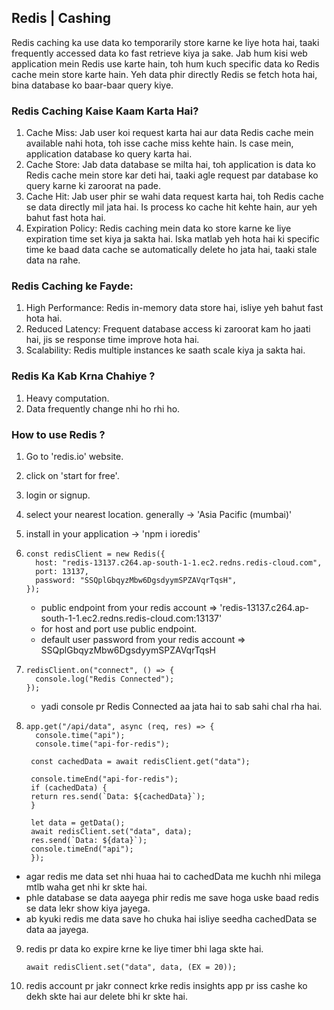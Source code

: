 ## Redis | Cashing

Redis caching ka use data ko temporarily store karne ke liye hota hai, taaki frequently accessed data ko fast retrieve kiya ja sake. Jab hum kisi web application mein Redis use karte hain, toh hum kuch specific data ko Redis cache mein store karte hain. Yeh data phir directly Redis se fetch hota hai, bina database ko baar-baar query kiye.

### Redis Caching Kaise Kaam Karta Hai?

1. Cache Miss: Jab user koi request karta hai aur data Redis cache mein available nahi hota, toh isse cache miss kehte hain. Is case mein, application database ko query karta hai.
2. Cache Store: Jab data database se milta hai, toh application is data ko Redis cache mein store kar deti hai, taaki agle request par database ko query karne ki zaroorat na pade.
3. Cache Hit: Jab user phir se wahi data request karta hai, toh Redis cache se data directly mil jata hai. Is process ko cache hit kehte hain, aur yeh bahut fast hota hai.
4. Expiration Policy: Redis caching mein data ko store karne ke liye expiration time set kiya ja sakta hai. Iska matlab yeh hota hai ki specific time ke baad data cache se automatically delete ho jata hai, taaki stale data na rahe.

### Redis Caching ke Fayde:

1. High Performance: Redis in-memory data store hai, isliye yeh bahut fast hota hai.
2. Reduced Latency: Frequent database access ki zaroorat kam ho jaati hai, jis se response time improve hota hai.
3. Scalability: Redis multiple instances ke saath scale kiya ja sakta hai.

### Redis Ka Kab Krna Chahiye ?

1. Heavy computation.
2. Data frequently change nhi ho rhi ho.

### How to use Redis ?

1. Go to 'redis.io' website.
2. click on 'start for free'.
3. login or signup.
4. select your nearest location. generally -> 'Asia Pacific (mumbai)'
5. install in your application -> 'npm i ioredis'
6. ```
   const redisClient = new Redis({
     host: "redis-13137.c264.ap-south-1-1.ec2.redns.redis-cloud.com",
     port: 13137,
     password: "SSQplGbqyzMbw6DgsdyymSPZAVqrTqsH",
   });
   ```

   - public endpoint from your redis account => 'redis-13137.c264.ap-south-1-1.ec2.redns.redis-cloud.com:13137'
   - for host and port use public endpoint.
   - default user password from your redis account => SSQplGbqyzMbw6DgsdyymSPZAVqrTqsH

7. ```
   redisClient.on("connect", () => {
     console.log("Redis Connected");
   });
   ```

   - yadi console pr Redis Connected aa jata hai to sab sahi chal rha hai.

8. ```
   app.get("/api/data", async (req, res) => {
     console.time("api");
     console.time("api-for-redis");

    const cachedData = await redisClient.get("data");

    console.timeEnd("api-for-redis");
    if (cachedData) {
    return res.send(`Data: ${cachedData}`);
    }

    let data = getData();
    await redisClient.set("data", data);
    res.send(`Data: ${data}`);
    console.timeEnd("api");
    });
   ```

- agar redis me data set nhi huaa hai to cachedData me kuchh nhi milega mtlb waha get nhi kr skte hai.
- phle database se data aayega phir redis me save hoga uske baad redis se data lekr show kiya jayega.
- ab kyuki redis me data save ho chuka hai isliye seedha cachedData se data aa jayega.

9. redis pr data ko expire krne ke liye timer bhi laga skte hai.

   ```
   await redisClient.set("data", data, (EX = 20));
   ```

10. redis account pr jakr connect krke redis insights app pr iss cashe ko dekh skte hai aur delete bhi kr skte hai.
